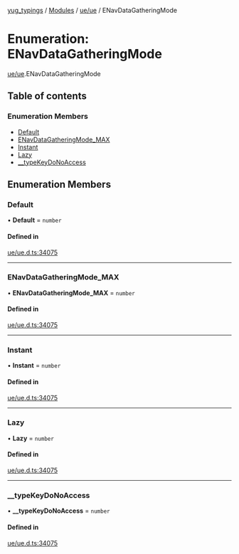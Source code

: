 [yug_typings](../README.md) / [Modules](../modules.md) / [ue/ue](../modules/ue_ue.md) / ENavDataGatheringMode

# Enumeration: ENavDataGatheringMode

[ue/ue](../modules/ue_ue.md).ENavDataGatheringMode

## Table of contents

### Enumeration Members

- [Default](ue_ue.ENavDataGatheringMode.md#default)
- [ENavDataGatheringMode\_MAX](ue_ue.ENavDataGatheringMode.md#enavdatagatheringmode_max)
- [Instant](ue_ue.ENavDataGatheringMode.md#instant)
- [Lazy](ue_ue.ENavDataGatheringMode.md#lazy)
- [\_\_typeKeyDoNoAccess](ue_ue.ENavDataGatheringMode.md#__typekeydonoaccess)

## Enumeration Members

### Default

• **Default** = `number`

#### Defined in

[ue/ue.d.ts:34075](https://github.com/YugMetaverse/yug_typings/blob/b7d9b19/ue/ue.d.ts#L34075)

___

### ENavDataGatheringMode\_MAX

• **ENavDataGatheringMode\_MAX** = `number`

#### Defined in

[ue/ue.d.ts:34075](https://github.com/YugMetaverse/yug_typings/blob/b7d9b19/ue/ue.d.ts#L34075)

___

### Instant

• **Instant** = `number`

#### Defined in

[ue/ue.d.ts:34075](https://github.com/YugMetaverse/yug_typings/blob/b7d9b19/ue/ue.d.ts#L34075)

___

### Lazy

• **Lazy** = `number`

#### Defined in

[ue/ue.d.ts:34075](https://github.com/YugMetaverse/yug_typings/blob/b7d9b19/ue/ue.d.ts#L34075)

___

### \_\_typeKeyDoNoAccess

• **\_\_typeKeyDoNoAccess** = `number`

#### Defined in

[ue/ue.d.ts:34075](https://github.com/YugMetaverse/yug_typings/blob/b7d9b19/ue/ue.d.ts#L34075)

